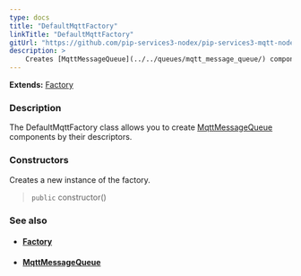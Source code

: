```yaml
---
type: docs
title: "DefaultMqttFactory"
linkTitle: "DefaultMqttFactory"
gitUrl: "https://github.com/pip-services3-nodex/pip-services3-mqtt-nodex"
description: > 
    Creates [MqttMessageQueue](../../queues/mqtt_message_queue/) components by their descriptors.
---
```


**Extends:** [Factory](../../../components/build/factory)

### Description

The DefaultMqttFactory class allows you to create [MqttMessageQueue](../../queues/mqtt_message_queue/) components by their descriptors.

### Constructors

Creates a new instance of the factory.

> `public` constructor()


### See also
- #### [Factory](../../../components/build/factory)
- #### [MqttMessageQueue](../../queues/mqtt_message_queue/)

